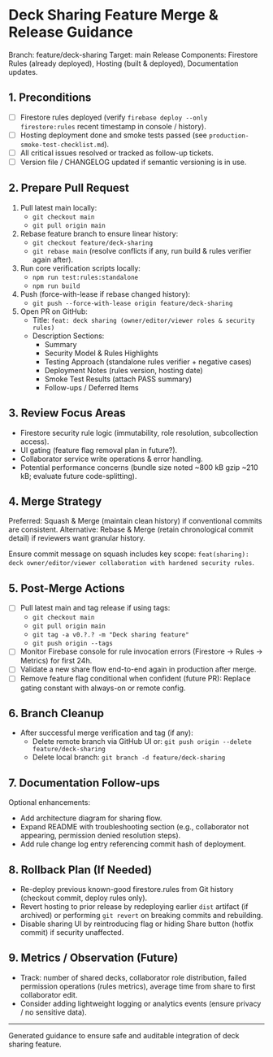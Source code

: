 # Deck Sharing Feature Merge & Release Guidance

Branch: feature/deck-sharing
Target: main
Release Components: Firestore Rules (already deployed), Hosting (built & deployed), Documentation updates.

## 1. Preconditions
- [ ] Firestore rules deployed (verify `firebase deploy --only firestore:rules` recent timestamp in console / history).
- [ ] Hosting deployment done and smoke tests passed (see `production-smoke-test-checklist.md`).
- [ ] All critical issues resolved or tracked as follow-up tickets.
- [ ] Version file / CHANGELOG updated if semantic versioning is in use.

## 2. Prepare Pull Request
1. Pull latest main locally:
   - `git checkout main`
   - `git pull origin main`
2. Rebase feature branch to ensure linear history:
   - `git checkout feature/deck-sharing`
   - `git rebase main` (resolve conflicts if any, run build & rules verifier again after).
3. Run core verification scripts locally:
   - `npm run test:rules:standalone`
   - `npm run build`
4. Push (force-with-lease if rebase changed history):
   - `git push --force-with-lease origin feature/deck-sharing`
5. Open PR on GitHub:
   - Title: `feat: deck sharing (owner/editor/viewer roles & security rules)`
   - Description Sections:
     * Summary
     * Security Model & Rules Highlights
     * Testing Approach (standalone rules verifier + negative cases)
     * Deployment Notes (rules version, hosting date)
     * Smoke Test Results (attach PASS summary)
     * Follow-ups / Deferred Items

## 3. Review Focus Areas
- Firestore security rule logic (immutability, role resolution, subcollection access).
- UI gating (feature flag removal plan in future?).
- Collaborator service write operations & error handling.
- Potential performance concerns (bundle size noted ~800 kB gzip ~210 kB; evaluate future code-splitting).

## 4. Merge Strategy
Preferred: Squash & Merge (maintain clean history) if conventional commits are consistent.
Alternative: Rebase & Merge (retain chronological commit detail) if reviewers want granular history.

Ensure commit message on squash includes key scope: `feat(sharing): deck owner/editor/viewer collaboration with hardened security rules`.

## 5. Post-Merge Actions
- [ ] Pull latest main and tag release if using tags:
  - `git checkout main`
  - `git pull origin main`
  - `git tag -a v0.?.? -m "Deck sharing feature"`
  - `git push origin --tags`
- [ ] Monitor Firebase console for rule invocation errors (Firestore -> Rules -> Metrics) for first 24h.
- [ ] Validate a new share flow end-to-end again in production after merge.
- [ ] Remove feature flag conditional when confident (future PR): Replace gating constant with always-on or remote config.

## 6. Branch Cleanup
- After successful merge verification and tag (if any):
  - Delete remote branch via GitHub UI or: `git push origin --delete feature/deck-sharing`
  - Delete local branch: `git branch -d feature/deck-sharing`

## 7. Documentation Follow-ups
Optional enhancements:
- Add architecture diagram for sharing flow.
- Expand README with troubleshooting section (e.g., collaborator not appearing, permission denied resolution steps).
- Add rule change log entry referencing commit hash of deployment.

## 8. Rollback Plan (If Needed)
- Re-deploy previous known-good firestore.rules from Git history (checkout commit, deploy rules only).
- Revert hosting to prior release by redeploying earlier `dist` artifact (if archived) or performing `git revert` on breaking commits and rebuilding.
- Disable sharing UI by reintroducing flag or hiding Share button (hotfix commit) if security unaffected.

## 9. Metrics / Observation (Future)
- Track: number of shared decks, collaborator role distribution, failed permission operations (rules metrics), average time from share to first collaborator edit.
- Consider adding lightweight logging or analytics events (ensure privacy / no sensitive data).

---
Generated guidance to ensure safe and auditable integration of deck sharing feature.
